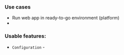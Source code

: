 ### Use cases
* Run web app in ready-to-go environment (platform)
* 

### Usable features:
* `Configuration` - 